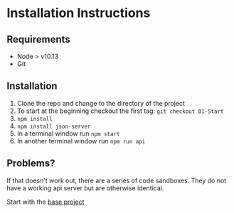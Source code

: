 # Installation Instructions

## Requirements
- Node > v10.13
- Git

## Installation
1. Clone the repo and change to the directory of the project
2. To start at the beginning checkout the first tag: `git checkout 01-Start`
3. `npm install`
4. `npm install json-server`
5. In a terminal window run `npm start`
6. In another terminal window run `npm run api`

## Problems?
If that doesn't work out, there are a series of code sandboxes. They do not have
a working api server but are otherwise identical.

Start with the [base project](https://codesandbox.io/s/refactoring-02-tmh62
)
